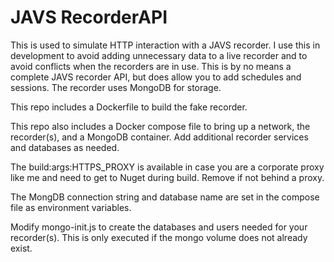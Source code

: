 # JAVS RecorderAPI

This is used to simulate HTTP interaction with a JAVS recorder. I use this in development to avoid adding unnecessary data to a live recorder and to avoid conflicts when the recorders are in use. This is by no means a complete JAVS recorder API, but does allow you to add schedules and sessions. The recorder uses MongoDB for storage.

This repo includes a Dockerfile to build the fake recorder.

This repo also includes a Docker compose file to bring up a network, the recorder(s), and a MongoDB container. Add additional recorder services and databases as needed.

The build:args:HTTPS_PROXY is available in case you are a corporate proxy like me and need to get to Nuget during build. Remove if not behind a proxy. 

The MongDB connection string and database name are set in the compose file as environment variables.

Modify mongo-init.js to create the databases and users needed for your recorder(s). This is only executed if the mongo volume does not already exist.
